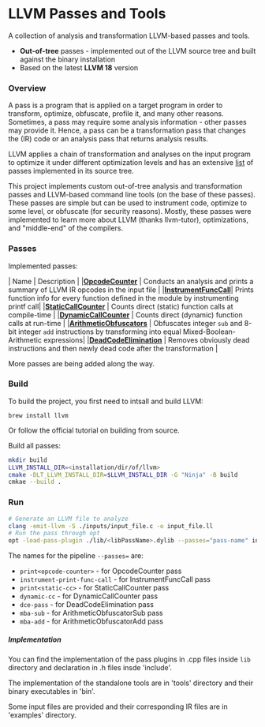 # LLVM Passes and Tools

A collection of analysis and transformation LLVM-based passes and tools.

* **Out-of-tree** passes - implemented out of the LLVM source tree and built against the binary installation
* Based on the latest **LLVM 18** version

### Overview

A pass is a program that is applied on a target program in order to transform, optimize, obfuscate, profile it, and many other reasons. Sometimes, a pass may require some analysis information - other passes may provide it. Hence, a pass can be a transformation pass that changes the (IR) code or an analysis pass that returns analysis results. 

LLVM applies a chain of transformation and analyses on the input program to optimize it under different optimization levels and has an extensive [list](https://llvm.org/docs/Passes.html) of passes implemented in its source tree.

This project implements custom out-of-tree analysis and transformation passes and LLVM-based command line tools (on the base of these passes). These passes are simple but can be used to instrument code, optimize to some level, or obfuscate (for security reasons). Mostly, these passes were implemented to learn more about LLVM (thanks llvm-tutor), optimizations, and "middle-end" of the compilers.

### Passes

Implemented passes:

| Name      | Description     |
|[**OpcodeCounter**](lib/OpcodeCounter.cpp) | Conducts an analysis and prints a summary of LLVM IR opcodes in the input file |
|[**InstrumentFuncCall**](lib/InstrumentFuncCall.cpp)| Prints function info for every function defined in the module by instrumenting printf call|
|[**StaticCallCounter**](lib/StaticCallCounter.cpp) | Counts direct (static) function calls at compile-time |
|[**DynamicCallCounter**](lib/DynamicCallCounter.cpp) | Counts direct (dynamic) function calls at run-time |
|[**ArithmeticObfuscators**](lib/ArithmeticObfuscators.cpp) | Obfuscates integer `sub` and 8-bit integer `add` instructions by transforming into equal Mixed-Boolean-Arithmetic expressions|
|[**DeadCodeElimination**](lib/DeadCodeElimination.cpp) | Removes obviously dead instructions and then newly dead code after the transformation | 


More passes are being added along the way.

### Build

To build the project, you first need to intsall and build LLVM:

`brew install llvm`

Or follow the official tutorial on building from source.

Build all passes:

```bash
mkdir build
LLVM_INSTALL_DIR=<installation/dir/of/llvm>
cmake -DLT_LLVM_INSTALL_DIR=$LLVM_INSTALL_DIR -G "Ninja" -B build 
cmkae --build .
```

### Run

```bash
# Generate an LLVM file to analyze
clang -emit-llvm -S ./inputs/input_file.c -o input_file.ll
# Run the pass through opt
opt -load-pass-plugin ./lib/<libPassName>.dylib --passes="pass-name" input_file.ll
```

The names for the pipeline `--passes=` are:
* `print<opcode-counter>`       - for OpcodeCounter pass
* `instrument-print-func-call`  - for InstrumentFuncCall pass
* `print<static-cc>`            - for StaticCallCounter pass 
* `dynamic-cc`                  - for DynamicCallCounter pass
* `dce-pass`                    - for DeadCodeElimination pass
* `mba-sub`                     - for ArithmeticObfuscatorSub pass
* `mba-add`                     - for ArithmeticObfuscatorAdd pass

##### Implementation

You can find the implementation of the pass plugins in .cpp files inside `lib` directory and declaration in .h files insde 'include'.

The implementation of the standalone tools are in 'tools' directory and their binary executables in 'bin'.

Some input files are provided and their corresponding IR files are in 'examples' directory.


